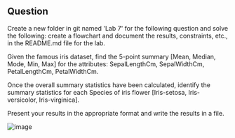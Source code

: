## Question

Create a new folder in git named 'Lab 7' for the following question and solve the following: create a flowchart and document the results, constraints, etc., in the README.md file for the lab.

Given the famous iris dataset, find the 5-point summary [Mean, Median, Mode, Min, Max] for the attributes: SepalLengthCm, SepalWidthCm, PetalLengthCm, PetalWidthCm.

Once the overall summary statistics have been calculated, identify the summary statistics for each Species of iris flower [Iris-setosa, Iris-versicolor, Iris-virginica].

Present your results in the appropriate format and write the results in a file.

![image](https://github.com/Aditi0902khandelwal/22122004-MDS273L-JAVA-/assets/118044645/b50618de-eae4-4a0c-96c5-d4825c0f6246)
